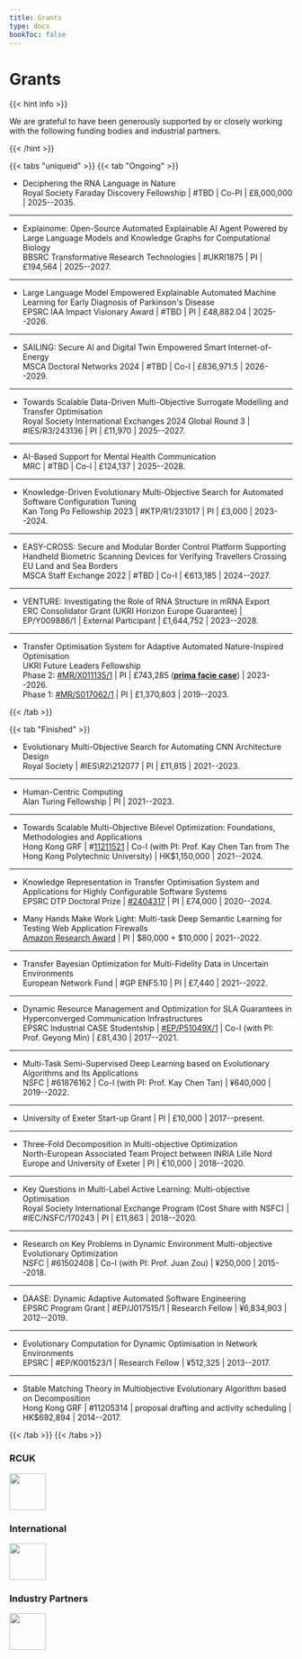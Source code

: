 ```yaml
---
title: Grants
type: docs
bookToc: false
---
```


# Grants

<link rel="stylesheet" href="/academicons/academicons-1.9.0/css/academicons.min.css"/>
<link rel="stylesheet" href="https://maxcdn.bootstrapcdn.com/font-awesome/4.4.0/css/font-awesome.min.css">
<head>
<script src='https://kit.fontawesome.com/a076d05399.js' crossorigin='anonymous'></script>
<link rel="stylesheet" href="https://fonts.googleapis.com/icon?family=Material+Icons">
<link rel="stylesheet" href="https://cdnjs.cloudflare.com/ajax/libs/font-awesome/4.7.0/css/font-awesome.min.css">
</head>

<style>
hr.dashed {
  border-top: 1px dashed #bbb;
}

.grid-container {
  display: grid;
  grid-template-columns: 40% 60%;
  grid-gap: 5px;
  background-color: transparent;
  padding: 5px;
}
</style>

{{< hint info >}}

We are grateful to have been generously supported by or closely working with the following funding bodies and industrial partners.

{{< /hint >}}

{{< tabs "uniqueid" >}}
{{< tab "Ongoing" >}}

- Deciphering the RNA Language in Nature<br>
<i class='fa fa-balance-scale' style='font-size:18px'></i> Royal Society Faraday Discovery Fellowship | <i class='fa fa-qrcode' style='font-size:18px'></i> #TBD | <i class='fa fa-street-view' style='font-size:18px'></i> Co-PI | <i class='fa fa-money' style='font-size:18px'></i> &pound;8,000,000 | <i class='fa fa-calendar-o' style='font-size:18px'></i> 2025--2035.
---

- Explainome: Open-Source Automated Explainable AI Agent Powered by Large Language Models and Knowledge Graphs for Computational Biology<br>
<i class='fa fa-balance-scale' style='font-size:18px'></i> BBSRC Transformative Research Technologies | <i class='fa fa-qrcode' style='font-size:18px'></i> #UKRI1875 | <i class='fa fa-street-view' style='font-size:18px'></i> PI | <i class='fa fa-money' style='font-size:18px'></i> &pound;194,564 | <i class='fa fa-calendar-o' style='font-size:18px'></i> 2025--2027.
---

- Large Language Model Empowered Explainable Automated Machine Learning for Early Diagnosis of Parkinson's Disease<br>
<i class='fa fa-balance-scale' style='font-size:18px'></i> EPSRC IAA Impact Visionary Award | <i class='fa fa-qrcode' style='font-size:18px'></i> #TBD | <i class='fa fa-street-view' style='font-size:18px'></i> PI | <i class='fa fa-money' style='font-size:18px'></i> &pound;48,882.04 | <i class='fa fa-calendar-o' style='font-size:18px'></i> 2025--2026.
---

- SAILING: Secure AI and Digital Twin Empowered Smart Internet-of-Energy<br>
<i class='fa fa-balance-scale' style='font-size:18px'></i> MSCA Doctoral Networks 2024 | <i class='fa fa-qrcode' style='font-size:18px'></i> #TBD | <i class='fa fa-street-view' style='font-size:18px'></i> Co-I | <i class='fa fa-money' style='font-size:18px'></i> &pound;836,971.5 | <i class='fa fa-calendar-o' style='font-size:18px'></i> 2026--2029.
---

- Towards Scalable Data-Driven Multi-Objective Surrogate Modelling and Transfer Optimisation<br>
<i class='fa fa-balance-scale' style='font-size:18px'></i> Royal Society International Exchanges 2024 Global Round 3 | <i class='fa fa-qrcode' style='font-size:18px'></i> #IES/R3/243136 | <i class='fa fa-street-view' style='font-size:18px'></i> PI | <i class='fa fa-money' style='font-size:18px'></i> &pound;11,970 | <i class='fa fa-calendar-o' style='font-size:18px'></i> 2025--2027.
---

- AI-Based Support for Mental Health Communication<br>
<i class='fa fa-balance-scale' style='font-size:18px'></i> MRC | <i class='fa fa-qrcode' style='font-size:18px'></i> #TBD | <i class='fa fa-street-view' style='font-size:18px'></i> Co-I | <i class='fa fa-money' style='font-size:18px'></i> &pound;124,137 | <i class='fa fa-calendar-o' style='font-size:18px'></i> 2025--2028.
---

- Knowledge-Driven Evolutionary Multi-Objective Search for Automated Software Configuration Tuning<br>
<i class='fa fa-balance-scale' style='font-size:18px'></i> Kan Tong Po Fellowship 2023 | <i class='fa fa-qrcode' style='font-size:18px'></i> #KTP/R1/231017 | <i class='fa fa-street-view' style='font-size:18px'></i> PI | <i class='fa fa-money' style='font-size:18px'></i> &pound;3,000 | <i class='fa fa-calendar-o' style='font-size:18px'></i> 2023--2024.
---

- EASY-CROSS: Secure and Modular Border Control Platform Supporting Handheld Biometric Scanning Devices for Verifying Travellers Crossing EU Land and Sea Borders<br>
<i class='fa fa-balance-scale' style='font-size:18px'></i> MSCA Staff Exchange 2022 | <i class='fa fa-qrcode' style='font-size:18px'></i> #TBD | <i class='fa fa-street-view' style='font-size:18px'></i> Co-I | <i class='fa fa-money' style='font-size:18px'></i> &euro;613,185 | <i class='fa fa-calendar-o' style='font-size:18px'></i> 2024--2027.
---

- VENTURE: Investigating the Role of RNA Structure in mRNA Export<br>
<i class='fa fa-balance-scale' style='font-size:18px'></i> ERC Consolidator Grant (UKRI Horizon Europe Guarantee) | <i class='fa fa-qrcode' style='font-size:18px'></i> EP/Y009886/1 | <i class='fa fa-street-view' style='font-size:18px'></i> External Participant | <i class='fa fa-money' style='font-size:18px'></i> &pound;1,644,752 | <i class='fa fa-calendar-o' style='font-size:18px'></i> 2023--2028.<br>
---

- Transfer Optimisation System for Adaptive Automated Nature-Inspired Optimisation<br>
<i class='fa fa-balance-scale' style='font-size:18px'></i> UKRI Future Leaders Fellowship <br>
Phase 2: <i class='fa fa-qrcode' style='font-size:18px'></i> [#MR/X011135/1]() | <i class='fa fa-street-view' style='font-size:18px'></i> PI | <i class='fa fa-money' style='font-size:18px'></i> &pound;743,285 (**<ins>prima facie case</ins>**) | <i class='fa fa-calendar-o' style='font-size:18px'></i> 2023--2026.<br>
Phase 1: <i class='fa fa-qrcode' style='font-size:18px'></i> [#MR/S017062/1](https://gtr.ukri.org/projects?ref=MR%2FS017062%2F1) | <i class='fa fa-street-view' style='font-size:18px'></i> PI | <i class='fa fa-money' style='font-size:18px'></i> &pound;1,370,803 | <i class='fa fa-calendar-o' style='font-size:18px'></i> 2019--2023.

{{< /tab >}}

{{< tab "Finished" >}}

- Evolutionary Multi-Objective Search for Automating CNN Architecture Design<br>
<i class='fa fa-balance-scale' style='font-size:18px'></i> Royal Society | <i class='fa fa-qrcode' style='font-size:18px'></i> #IES\R2\212077 | <i class='fa fa-street-view' style='font-size:18px'></i> PI | <i class='fa fa-money' style='font-size:18px'></i> &pound;11,815 | <i class='fa fa-calendar-o' style='font-size:18px'></i> 2021--2023.
---
- Human-Centric Computing<br>
<i class='fa fa-balance-scale' style='font-size:18px'></i> Alan Turing Fellowship | <i class='fa fa-street-view' style='font-size:18px'></i> PI | <i class='fa fa-calendar-o' style='font-size:18px'></i> 2021--2023.
---
- Towards Scalable Multi-Objective Bilevel Optimization: Foundations, Methodologies and Applications<br>
<i class='fa fa-balance-scale' style='font-size:18px'></i> Hong Kong GRF | <i class='fa fa-qrcode' style='font-size:18px'></i> #[11211521](https://cerg1.ugc.edu.hk/cergprod/scrrm00542.jsp?proj_id=11211521&old_proj_id=null&proj_title=&isname=Tan&ioname=&institution=PolyU&subject=E2&pages=1&year=2021&theSubmit=11211521) | <i class='fa fa-street-view' style='font-size:18px'></i> Co-I (with PI: Prof. Kay Chen Tan from The Hong Kong Polytechnic University) | <i class='fa fa-money' style='font-size:18px'></i> HK$1,150,000 | <i class='fa fa-calendar-o' style='font-size:18px'></i> 2021--2024.
---
- Knowledge Representation in Transfer Optimisation System and Applications for Highly Configurable Software Systems<br>
<i class='fa fa-balance-scale' style='font-size:18px'></i> EPSRC DTP Doctoral Prize | <i class='fa fa-qrcode' style='font-size:18px'></i> [#2404317](https://gtr.ukri.org/projects?ref=studentship-2404317) | <i class='fa fa-street-view' style='font-size:18px'></i> PI | <i class='fa fa-money' style='font-size:18px'></i> &pound;74,000 | <i class='fa fa-calendar-o' style='font-size:18px'></i> 2020--2024.

- Many Hands Make Work Light: Multi-task Deep Semantic Learning for Testing Web Application Firewalls<br>
<i class='fa fa-balance-scale' style='font-size:18px'></i> [Amazon Research Award](https://www.amazon.science/research-awards/recipients/ke-li-2020) | <i class='fa fa-street-view' style='font-size:18px'></i> PI | <i class='fa fa-money' style='font-size:18px'></i> $80,000 + <i class='fa fa-amazon' style='font-size:15px'></i> $10,000 | <i class='fa fa-calendar-o' style='font-size:18px'></i> 2021--2022.
---
- Transfer Bayesian Optimization for Multi-Fidelity Data in Uncertain Environments<br>
<i class='fa fa-balance-scale' style='font-size:18px'></i> European Network Fund | <i class='fa fa-qrcode' style='font-size:18px'></i> #GP ENF5.10 | <i class='fa fa-street-view' style='font-size:18px'></i> PI | <i class='fa fa-money' style='font-size:18px'></i> &pound;7,440 | <i class='fa fa-calendar-o' style='font-size:18px'></i> 2021--2022.
---
- Dynamic Resource Management and Optimization for SLA Guarantees in Hyperconverged Communication Infrastructures<br>
<i class='fa fa-balance-scale' style='font-size:18px'></i> EPSRC Industrial CASE Studentship | <i class='fa fa-qrcode' style='font-size:18px'></i> [#EP/P51049X/1](https://gtr.ukri.org/projects?ref=studentship-2006920) | <i class='fa fa-street-view' style='font-size:18px'></i> Co-I (with PI: Prof. Geyong Min) | <i class='fa fa-money' style='font-size:18px'></i> &pound;81,430 | <i class='fa fa-calendar-o' style='font-size:18px'></i> 2017--2021.
---
- Multi-Task Semi-Supervised Deep Learning based on Evolutionary Algorithms and Its Applications<br>
<i class='fa fa-balance-scale' style='font-size:18px'></i> NSFC | <i class='fa fa-qrcode' style='font-size:18px'></i> #61876162 | <i class='fa fa-street-view' style='font-size:18px'></i> Co-I (with PI: Prof. Kay Chen Tan) | <i class='fa fa-money' style='font-size:18px'></i> &yen;640,000 | <i class='fa fa-calendar-o' style='font-size:18px'></i> 2019--2022.
---
- <i class='fa fa-balance-scale' style='font-size:18px'></i> University of Exeter Start-up Grant | <i class='fa fa-street-view' style='font-size:18px'></i> PI | <i class='fa fa-money' style='font-size:18px'></i> &pound;10,000 | <i class='fa fa-calendar-o' style='font-size:18px'></i> 2017--present.
---
- Three-Fold Decomposition in Multi-objective Optimization<br>
<i class='fa fa-balance-scale' style='font-size:18px'></i> North-European Associated Team Project between INRIA Lille Nord Europe and University of Exeter | <i class='fa fa-street-view' style='font-size:18px'></i> PI | <i class='fa fa-money' style='font-size:18px'></i> &euro;10,000 | <i class='fa fa-calendar-o' style='font-size:18px'></i> 2018--2020.
---
- Key Questions in Multi-Label Active Learning: Multi-objective Optimisation<br>
<i class='fa fa-balance-scale' style='font-size:18px'></i> Royal Society International Exchange Program (Cost Share with NSFC) | <i class='fa fa-qrcode' style='font-size:18px'></i> #IEC/NSFC/170243 | <i class='fa fa-street-view' style='font-size:18px'></i> PI | <i class='fa fa-money' style='font-size:18px'></i> &pound;11,863 | <i class='fa fa-calendar-o' style='font-size:18px'></i> 2018--2020.
---
- Research on Key Problems in Dynamic Environment Multi-objective Evolutionary Optimization<br>
<i class='fa fa-balance-scale' style='font-size:18px'></i> NSFC | <i class='fa fa-qrcode' style='font-size:18px'></i> #61502408 | <i class='fa fa-street-view' style='font-size:18px'></i> Co-I (with PI: Prof. Juan Zou) | <i class='fa fa-money' style='font-size:18px'></i> &yen;250,000 | <i class='fa fa-calendar-o' style='font-size:18px'></i> 2015--2018.
---
- DAASE: Dynamic Adaptive Automated Software Engineering<br>
<i class='fa fa-balance-scale' style='font-size:18px'></i> EPSRC Program Grant | <i class='fa fa-qrcode' style='font-size:18px'></i> #EP/J017515/1 | <i class='fa fa-street-view' style='font-size:18px'></i> Research Fellow | <i class='fa fa-money' style='font-size:18px'></i> &yen;6,834,903 | <i class='fa fa-calendar-o' style='font-size:18px'></i> 2012--2019.
---
- Evolutionary Computation for Dynamic Optimisation in Network Environments<br>
<i class='fa fa-balance-scale' style='font-size:18px'></i> EPSRC | <i class='fa fa-qrcode' style='font-size:18px'></i> #EP/K001523/1 | <i class='fa fa-street-view' style='font-size:18px'></i> Research Fellow | <i class='fa fa-money' style='font-size:18px'></i> &yen;512,325 | <i class='fa fa-calendar-o' style='font-size:18px'></i> 2013--2017.
---
- Stable Matching Theory in Multiobjective Evolutionary Algorithm based on Decomposition<br>
<i class='fa fa-balance-scale' style='font-size:18px'></i> Hong Kong GRF | <i class='fa fa-qrcode' style='font-size:18px'></i> #11205314 | <i class='fa fa-street-view' style='font-size:18px'></i> proposal drafting and activity scheduling | <i class='fa fa-money' style='font-size:18px'></i> HK$692,894 | <i class='fa fa-calendar-o' style='font-size:18px'></i> 2014--2017.

{{< /tab >}}
{{< /tabs >}}

### <i class='fa fa-gbp' style='font-size:20px'></i> RCUK

<img src="/media/rcuk.jpg" height="65">

### <i class='fa fa-globe' style='font-size:20px'></i> International

<img src="/media/international_1.jpg" height="65">

### <i class='fa fa-handshake-o' style='font-size:20px'></i> Industry Partners

<img src="/media/industry.jpg" height="65"><br>

